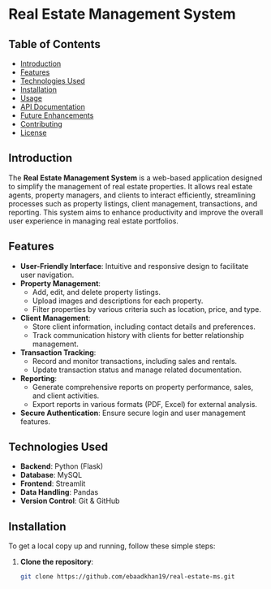 # Real Estate Management System

## Table of Contents
- [Introduction](#introduction)
- [Features](#features)
- [Technologies Used](#technologies-used)
- [Installation](#installation)
- [Usage](#usage)
- [API Documentation](#api-documentation)
- [Future Enhancements](#future-enhancements)
- [Contributing](#contributing)
- [License](#license)

## Introduction
The **Real Estate Management System** is a web-based application designed to simplify the management of real estate properties. It allows real estate agents, property managers, and clients to interact efficiently, streamlining processes such as property listings, client management, transactions, and reporting. This system aims to enhance productivity and improve the overall user experience in managing real estate portfolios.

## Features
- **User-Friendly Interface**: Intuitive and responsive design to facilitate user navigation.
- **Property Management**: 
  - Add, edit, and delete property listings.
  - Upload images and descriptions for each property.
  - Filter properties by various criteria such as location, price, and type.
- **Client Management**: 
  - Store client information, including contact details and preferences.
  - Track communication history with clients for better relationship management.
- **Transaction Tracking**: 
  - Record and monitor transactions, including sales and rentals.
  - Update transaction status and manage related documentation.
- **Reporting**: 
  - Generate comprehensive reports on property performance, sales, and client activities.
  - Export reports in various formats (PDF, Excel) for external analysis.
- **Secure Authentication**: Ensure secure login and user management features.

## Technologies Used
- **Backend**: Python (Flask)
- **Database**: MySQL
- **Frontend**: Streamlit
- **Data Handling**: Pandas
- **Version Control**: Git & GitHub

## Installation
To get a local copy up and running, follow these simple steps:

1. **Clone the repository**:
   ```bash
   git clone https://github.com/ebaadkhan19/real-estate-ms.git
